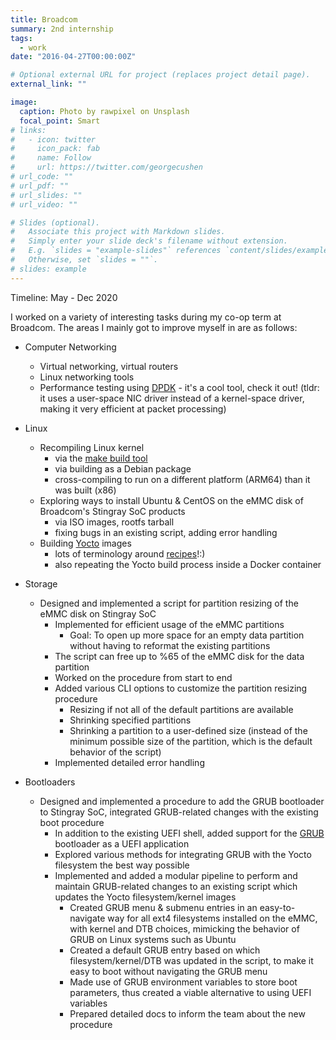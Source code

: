 ```yaml
---
title: Broadcom
summary: 2nd internship
tags:
  - work
date: "2016-04-27T00:00:00Z"

# Optional external URL for project (replaces project detail page).
external_link: ""

image:
  caption: Photo by rawpixel on Unsplash
  focal_point: Smart
# links:
#   - icon: twitter
#     icon_pack: fab
#     name: Follow
#     url: https://twitter.com/georgecushen
# url_code: ""
# url_pdf: ""
# url_slides: ""
# url_video: ""

# Slides (optional).
#   Associate this project with Markdown slides.
#   Simply enter your slide deck's filename without extension.
#   E.g. `slides = "example-slides"` references `content/slides/example-slides.md`.
#   Otherwise, set `slides = ""`.
# slides: example
---
```


Timeline: May - Dec 2020

I worked on a variety of interesting tasks during my co-op term at Broadcom. The areas I mainly got to improve myself in are as follows:

- Computer Networking

  - Virtual networking, virtual routers
  - Linux networking tools
  - Performance testing using [DPDK](https://www.dpdk.org) - it's a cool tool, check it out! (tldr: it uses a user-space NIC driver instead of a kernel-space driver, making it very efficient at packet processing)

- Linux

  - Recompiling Linux kernel
    - via the [make build tool](<https://en.wikipedia.org/wiki/Make_(software)#:~:text=In%20software%20development%2C%20Make%20is,to%20derive%20the%20target%20program.>)
    - via building as a Debian package
    - cross-compiling to run on a different platform (ARM64) than it was built (x86)
  - Exploring ways to install Ubuntu & CentOS on the eMMC disk of Broadcom's Stingray SoC products
    - via ISO images, rootfs tarball
    - fixing bugs in an existing script, adding error handling
  - Building [Yocto](https://en.wikipedia.org/wiki/Yocto_Project) images
    - lots of terminology around [recipes](https://wiki.yoctoproject.org/wiki/Building_your_own_recipes_from_first_principles)!:)
    - also repeating the Yocto build process inside a Docker container

- Storage

  - Designed and implemented a script for partition resizing of the eMMC disk on Stingray SoC
    - Implemented for efficient usage of the eMMC partitions
      - Goal: To open up more space for an empty data partition without having to reformat the existing partitions
    - The script can free up to %65 of the eMMC disk for the data partition
    - Worked on the procedure from start to end
    - Added various CLI options to customize the partition resizing procedure
      - Resizing if not all of the default partitions are available
      - Shrinking specified partitions
      - Shrinking a partition to a user-defined size (instead of the minimum possible size of the partition, which is the default behavior of the script)
    - Implemented detailed error handling

- Bootloaders

  - Designed and implemented a procedure to add the GRUB bootloader to Stingray SoC, integrated GRUB-related changes with the existing boot procedure
    - In addition to the existing UEFI shell, added support for the [GRUB](https://en.wikipedia.org/wiki/GNU_GRUB) bootloader as a UEFI application
    - Explored various methods for integrating GRUB with the Yocto filesystem the best way possible
    - Implemented and added a modular pipeline to perform and maintain GRUB-related changes to an existing script which updates the Yocto filesystem/kernel images
      - Created GRUB menu & submenu entries in an easy-to-navigate way for all ext4 filesystems installed on the eMMC, with kernel and DTB choices, mimicking the behavior of GRUB on Linux systems such as Ubuntu
      - Created a default GRUB entry based on which filesystem/kernel/DTB was updated in the script, to make it easy to boot without navigating the GRUB menu
      - Made use of GRUB environment variables to store boot parameters, thus created a viable alternative to using UEFI variables
      - Prepared detailed docs to inform the team about the new procedure
